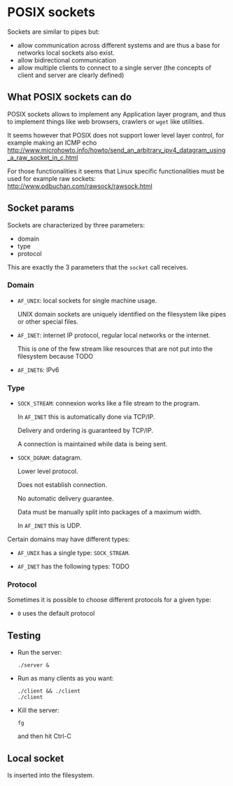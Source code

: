 # POSIX sockets

Sockets are similar to pipes but:

- allow communication across different systems and are thus a base for networks local sockets also exist.
- allow bidirectional communication
- allow multiple clients to connect to a single server (the concepts of client and server are clearly defined)

## What POSIX sockets can do

POSIX sockets allows to implement any Application layer program, and thus to implement things like web browsers, crawlers or `wget` like utilities.

It seems however that POSIX does not support lower level layer control, for example making an ICMP echo <http://www.microhowto.info/howto/send_an_arbitrary_ipv4_datagram_using_a_raw_socket_in_c.html>

For those functionalities it seems that Linux specific functionalities must be used for example raw sockets: <http://www.pdbuchan.com/rawsock/rawsock.html>

## Socket params

Sockets are characterized by three parameters:

- domain
- type
- protocol

This are exactly the 3 parameters that the `socket` call receives.

### Domain

-   `AF_UNIX`: local sockets for single machine usage.

    UNIX domain sockets are uniquely identified on the filesystem like pipes or other special files.

-   `AF_INET`: internet IP protocol, regular local networks or the internet.

    This is one of the few stream like resources that are not put into the filesystem because TODO

-   `AF_INET6`: IPv6

### Type

-   `SOCK_STREAM`: connexion works like a file stream to the program.

    In `AF_INET` this is automatically done via TCP/IP.

    Delivery and ordering is guaranteed by TCP/IP.

    A connection is maintained while data is being sent.

-   `SOCK_DGRAM`: datagram.

    Lower level protocol.

    Does not establish connection.

    No automatic delivery guarantee.

    Data must be manually split into packages of a maximum width.

    In `AF_INET` this is UDP.

Certain domains may have different types:

- `AF_UNIX` has a single type: `SOCK_STREAM`.

- `AF_INET` has the following types: TODO

### Protocol

Sometimes it is possible to choose different protocols for a given type:

- `0` uses the default protocol

## Testing

-   Run the server:

        ./server &

-   Run as many clients as you want:

        ./client && ./client
        ./client

-   Kill the server:

        fg

    and then hit Ctrl-C

## Local socket

Is inserted into the filesystem.
